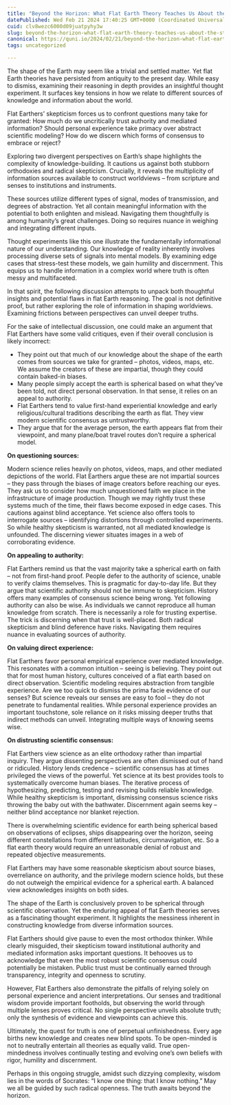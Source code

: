 ```yaml
---
title: "Beyond the Horizon: What Flat Earth Theory Teaches Us About the Struggle for Truth"
datePublished: Wed Feb 21 2024 17:40:25 GMT+0000 (Coordinated Universal Time)
cuid: clv8wezc6000d09juatpyhy3w
slug: beyond-the-horizon-what-flat-earth-theory-teaches-us-about-the-struggle-for-truth
canonical: https://quni.io/2024/02/21/beyond-the-horizon-what-flat-earth-theory-teaches-us-about-the-struggle-for-truth/
tags: uncategorized

---
```


The shape of the Earth may seem like a trivial and settled matter. Yet flat Earth theories have persisted from antiquity to the present day. While easy to dismiss, examining their reasoning in depth provides an insightful thought experiment. It surfaces key tensions in how we relate to different sources of knowledge and information about the world.

Flat Earthers’ skepticism forces us to confront questions many take for granted: How much do we uncritically trust authority and mediated information? Should personal experience take primacy over abstract scientific modeling? How do we discern which forms of consensus to embrace or reject?

Exploring two divergent perspectives on Earth’s shape highlights the complexity of knowledge-building. It cautions us against both stubborn orthodoxies and radical skepticism. Crucially, it reveals the multiplicity of information sources available to construct worldviews – from scripture and senses to institutions and instruments.

These sources utilize different types of signal, modes of transmission, and degrees of abstraction. Yet all contain meaningful information with the potential to both enlighten and mislead. Navigating them thoughtfully is among humanity’s great challenges. Doing so requires nuance in weighing and integrating different inputs.

Thought experiments like this one illustrate the fundamentally informational nature of our understanding. Our knowledge of reality inherently involves processing diverse sets of signals into mental models. By examining edge cases that stress-test these models, we gain humility and discernment. This equips us to handle information in a complex world where truth is often messy and multifaceted.

In that spirit, the following discussion attempts to unpack both thoughtful insights and potential flaws in flat Earth reasoning. The goal is not definitive proof, but rather exploring the role of information in shaping worldviews. Examining frictions between perspectives can unveil deeper truths.

For the sake of intellectual discussion, one could make an argument that Flat Earthers have some valid critiques, even if their overall conclusion is likely incorrect:

*   They point out that much of our knowledge about the shape of the earth comes from sources we take for granted – photos, videos, maps, etc. We assume the creators of these are impartial, though they could contain baked-in biases.
*   Many people simply accept the earth is spherical based on what they’ve been told, not direct personal observation. In that sense, it relies on an appeal to authority.
*   Flat Earthers tend to value first-hand experiential knowledge and early religious/cultural traditions describing the earth as flat. They view modern scientific consensus as untrustworthy.
*   They argue that for the average person, the earth appears flat from their viewpoint, and many plane/boat travel routes don’t require a spherical model.

**On questioning sources:**

Modern science relies heavily on photos, videos, maps, and other mediated depictions of the world. Flat Earthers argue these are not impartial sources – they pass through the biases of image creators before reaching our eyes. They ask us to consider how much unquestioned faith we place in the infrastructure of image production. Though we may rightly trust these systems much of the time, their flaws become exposed in edge cases. This cautions against blind acceptance. Yet science also offers tools to interrogate sources – identifying distortions through controlled experiments. So while healthy skepticism is warranted, not all mediated knowledge is unfounded. The discerning viewer situates images in a web of corroborating evidence.

**On appealing to authority:**

Flat Earthers remind us that the vast majority take a spherical earth on faith – not from first-hand proof. People defer to the authority of science, unable to verify claims themselves. This is pragmatic for day-to-day life. But they argue that scientific authority should not be immune to skepticism. History offers many examples of consensus science being wrong. Yet following authority can also be wise. As individuals we cannot reproduce all human knowledge from scratch. There is necessarily a role for trusting expertise. The trick is discerning when that trust is well-placed. Both radical skepticism and blind deference have risks. Navigating them requires nuance in evaluating sources of authority.

**On valuing direct experience:**

Flat Earthers favor personal empirical experience over mediated knowledge. This resonates with a common intuition – seeing is believing. They point out that for most human history, cultures conceived of a flat earth based on direct observation. Scientific modeling requires abstraction from tangible experience. Are we too quick to dismiss the prima facie evidence of our senses? But science reveals our senses are easy to fool – they do not penetrate to fundamental realities. While personal experience provides an important touchstone, sole reliance on it risks missing deeper truths that indirect methods can unveil. Integrating multiple ways of knowing seems wise.

**On distrusting scientific consensus:**

Flat Earthers view science as an elite orthodoxy rather than impartial inquiry. They argue dissenting perspectives are often dismissed out of hand or ridiculed. History lends credence – scientific consensus has at times privileged the views of the powerful. Yet science at its best provides tools to systematically overcome human biases. The iterative process of hypothesizing, predicting, testing and revising builds reliable knowledge. While healthy skepticism is important, dismissing consensus science risks throwing the baby out with the bathwater. Discernment again seems key – neither blind acceptance nor blanket rejection.

There is overwhelming scientific evidence for earth being spherical based on observations of eclipses, ships disappearing over the horizon, seeing different constellations from different latitudes, circumnavigation, etc. So a flat earth theory would require an unreasonable denial of robust and repeated objective measurements.

Flat Earthers may have some reasonable skepticism about source biases, overreliance on authority, and the privilege modern science holds, but these do not outweigh the empirical evidence for a spherical earth. A balanced view acknowledges insights on both sides.

The shape of the Earth is conclusively proven to be spherical through scientific observation. Yet the enduring appeal of flat Earth theories serves as a fascinating thought experiment. It highlights the messiness inherent in constructing knowledge from diverse information sources.

Flat Earthers should give pause to even the most orthodox thinker. While clearly misguided, their skepticism toward institutional authority and mediated information asks important questions. It behooves us to acknowledge that even the most robust scientific consensus could potentially be mistaken. Public trust must be continually earned through transparency, integrity and openness to scrutiny.

However, Flat Earthers also demonstrate the pitfalls of relying solely on personal experience and ancient interpretations. Our senses and traditional wisdom provide important footholds, but observing the world through multiple lenses proves critical. No single perspective unveils absolute truth; only the synthesis of evidence and viewpoints can achieve this.

Ultimately, the quest for truth is one of perpetual unfinishedness. Every age births new knowledge and creates new blind spots. To be open-minded is not to neutrally entertain all theories as equally valid. True open-mindedness involves continually testing and evolving one’s own beliefs with rigor, humility and discernment.

Perhaps in this ongoing struggle, amidst such dizzying complexity, wisdom lies in the words of Socrates: “I know one thing: that I know nothing.” May we all be guided by such radical openness. The truth awaits beyond the horizon.